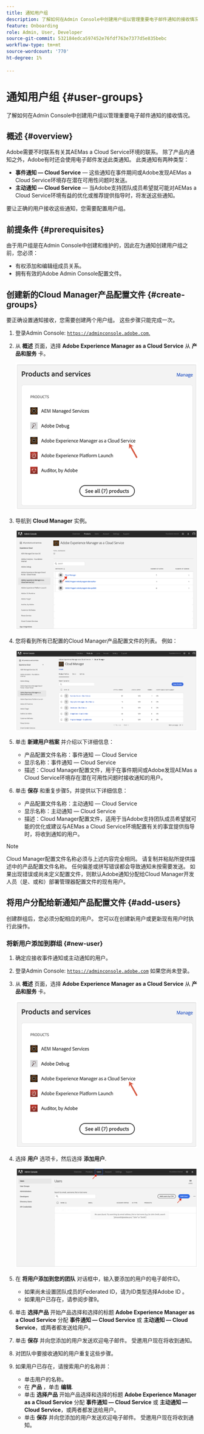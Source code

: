 ```yaml
---
title: 通知用户组
description: 了解如何在Admin Console中创建用户组以管理重要电子邮件通知的接收情况。
feature: Onboarding
role: Admin, User, Developer
source-git-commit: 532184edca597452e76fdf763e7377d5e835bebc
workflow-type: tm+mt
source-wordcount: '770'
ht-degree: 1%

---
```



# 通知用户组 {#user-groups}

了解如何在Admin Console中创建用户组以管理重要电子邮件通知的接收情况。

## 概述 {#overview}

Adobe需要不时联系有关其AEMas a Cloud Service环境的联系。 除了产品内通知之外，Adobe有时还会使用电子邮件发送此类通知。 此类通知有两种类型：

* **事件通知 — Cloud Service**  — 这些通知在事件期间或Adobe发现AEMas a Cloud Service环境存在潜在可用性问题时发送。
* **主动通知 — Cloud Service**  — 当Adobe支持团队成员希望就可能对AEMas a Cloud Service环境有益的优化或推荐提供指导时，将发送这些通知。

要让正确的用户接收这些通知，您需要配置用户组。

## 前提条件 {#prerequisites}

由于用户组是在Admin Console中创建和维护的，因此在为通知创建用户组之前，您必须：

* 有权添加和编辑组成员关系。
* 拥有有效的Adobe Admin Console配置文件。

## 创建新的Cloud Manager产品配置文件 {#create-groups}

要正确设置通知接收，您需要创建两个用户组。 这些步骤只能完成一次。

1. 登录Admin Console: [`https://adminconsole.adobe.com`.](https://adminconsole.adobe.com)

1. 从 **概述** 页面，选择 **Adobe Experience Manager as a Cloud Service** 从 **产品和服务** 卡。

   ![用户组](assets/products_services.png)

1. 导航到 **Cloud Manager** 实例。

   ![创建用户组](assets/cloud_manager_instance.png)

1. 您将看到所有已配置的Cloud Manager产品配置文件的列表。 例如：

   ![创建用户组](assets/cloud_manager_profiles.png)

1. 单击 **新建用户档案** 并介绍以下详细信息：

   * 产品配置文件名称：事件通知 — Cloud Service
   * 显示名称：事件通知 — Cloud Service
   * 描述：Cloud Manager配置文件，用于在事件期间或Adobe发现AEMas a Cloud Service环境存在潜在可用性问题时接收通知的用户。

1. 单击 **保存** 和重复步骤5，并提供以下详细信息：

   * 产品配置文件名称：主动通知 — Cloud Service
   * 显示名称：主动通知 — Cloud Service
   * 描述：Cloud Manager配置文件，适用于当Adobe支持团队成员希望就可能的优化或建议与AEMas a Cloud Service环境配置有关的事宜提供指导时，将收到通知的用户。

>[!NOTE]
>
>Cloud Manager配置文件名称必须与上述内容完全相同。 请复制并粘贴所提供描述中的产品配置文件名称。 任何偏差或拼写错误都会导致通知未按需要发送。 如果出现错误或尚未定义配置文件，则默认Adobe通知分配给Cloud Manager开发人员（是、或和）部署管理器配置文件的现有用户。

## 将用户分配给新通知产品配置文件 {#add-users}

创建群组后，您必须分配相应的用户。 您可以在创建新用户或更新现有用户时执行此操作。

### 将新用户添加到群组 {#new-user}

1. 确定应接收事件通知或主动通知的用户。

1. 登录Admin Console: [`https://adminconsole.adobe.com`](https://adminconsole.adobe.com) 如果您尚未登录。

1. 从 **概述** 页面，选择 **Adobe Experience Manager as a Cloud Service** 从 **产品和服务** 卡。

   ![用户](assets/product_services.png)

1. 选择 **用户** 选项卡，然后选择 **添加用户**.

   ![用户](assets/cloud_manager_add_user.png)

1. 在 **将用户添加到您的团队** 对话框中，输入要添加的用户的电子邮件ID。

   * 如果尚未设置团队成员的Federated ID，请为ID类型选择Adobe ID 。
   * 如果用户已存在，请参阅步骤9。

1. 单击 **选择产品** 开始产品选择和选择的标题 **Adobe Experience Manager as a Cloud Service** 分配 **事件通知 — Cloud Service** 或 **主动通知 — Cloud Service**，或两者都发送给用户。

1. 单击 **保存** 并向您添加的用户发送欢迎电子邮件。 受邀用户现在将收到通知。

1. 对团队中要接收通知的用户重复这些步骤。

1. 如果用户已存在，请搜索用户的名称并：

   * 单击用户的名称。
   * 在 **产品** ，单击 **编辑**.
   * 单击 **选择产品** 开始产品选择和选择的标题 **Adobe Experience Manager as a Cloud Service** 分配 **事件通知 — Cloud Service** 或 **主动通知 — Cloud Service**，或两者都发送给用户。
   * 单击 **保存** 并向您添加的用户发送欢迎电子邮件。 受邀用户现在将收到通知。
